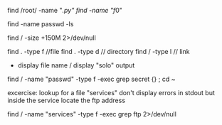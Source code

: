 find /root/ -name "*.py"
find -name "f*0"

find -name passwd -ls

find / -size +150M 2>/dev/null

find . -type f //file
find . -type d // directory
find / -type l // link

+ display file name
/ display "solo" output

find / -name "passwd" -type f -exec grep secret {} \; 
cd ~


excercise:
lookup for a file "services" don't display errors in stdout but inside the service locate the ftp address

find / -name "services" -type f -exec grep ftp 2>/dev/null